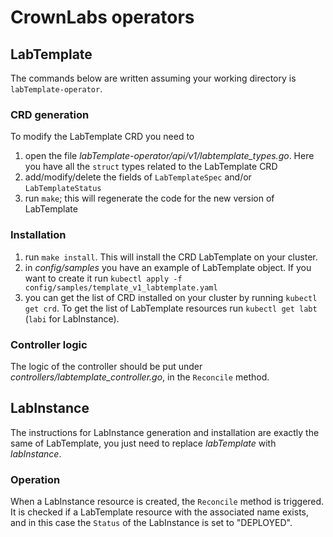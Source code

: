 # CrownLabs operators

## LabTemplate
The commands below are written assuming your working directory is `labTemplate-operator`.

### CRD generation
To modify the LabTemplate CRD you need to
1. open the file _labTemplate-operator/api/v1/labtemplate_types.go_. Here you have all the `struct` types related to the LabTemplate CRD
2. add/modify/delete the fields of `LabTemplateSpec` and/or `LabTemplateStatus`
3. run `make`; this will regenerate the code for the new version of LabTemplate

### Installation
1. run `make install`. This will install the CRD LabTemplate on your cluster.
2. in _config/samples_ you have an example of LabTemplate object. If you want to create it run `kubectl apply -f config/samples/template_v1_labtemplate.yaml`
3. you can get the list of CRD installed on your cluster by running `kubectl get crd`.
To get the list of LabTemplate resources run `kubectl get labt` (`labi` for LabInstance).

### Controller logic
The logic of the controller should be put under _controllers/labtemplate_controller.go_, in the `Reconcile` method.

## LabInstance

The instructions for LabInstance generation and installation are exactly the same of LabTemplate, you just need to replace _labTemplate_ with _labInstance_. 

### Operation
When a LabInstance resource is created, the `Reconcile` method is triggered. It is checked if a LabTemplate resource with the associated name exists, and in this case the `Status` of the LabInstance is set to "DEPLOYED".